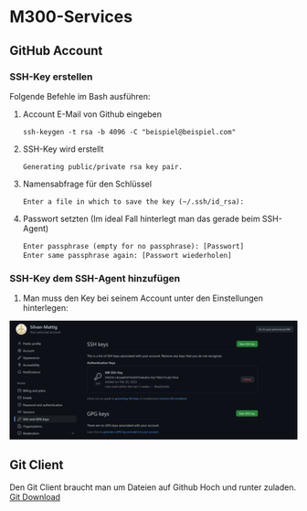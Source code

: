 # M300-Services

## GitHub Account
### SSH-Key erstellen
Folgende Befehle im Bash ausführen:
1. Account E-Mail von Github eingeben
    ```
    ssh-keygen -t rsa -b 4096 -C "beispiel@beispiel.com"
    ```
2. SSH-Key wird erstellt
    ```
    Generating public/private rsa key pair.
    ```
3. Namensabfrage für den Schlüssel
   ```
   Enter a file in which to save the key (~/.ssh/id_rsa): 
   ```
4. Passwort setzten (Im ideal Fall hinterlegt man das gerade beim SSH-Agent)
    ```
    Enter passphrase (empty for no passphrase): [Passwort]
    Enter same passphrase again: [Passwort wiederholen]
    ``` 

### SSH-Key dem SSH-Agent hinzufügen

1. Man muss den Key bei seinem Account unter den Einstellungen hinterlegen:

![GitHub Konto SSH Keys](Screenshot/Screenshot%202023-03-13%20143259.png)

## Git Client

Den Git Client braucht man um Dateien auf Github Hoch und runter zuladen. [Git Download](https://git-scm.com/downloads)
